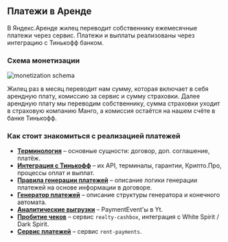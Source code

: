 ## Платежи в Аренде

В Яндекс.Аренде жилец переводит собственнику ежемесячные платежи через сервис.
Платежи и выплаты реализованы через интеграцию с Тинькофф банком.

### Схема монетизации

![monetization schema](img/monetization.png)

Жилец раз в месяц переводит нам сумму, которая включает в себя арендную плату,
комиссию за сервис и сумму страховки. Далее арендную плату мы переводим собственнику,
сумма страховки уходит в страховую компанию Манго,
а комиссия остаётся на нашем счёте в банке Тинькофф.

### Как стоит знакомиться с реализацией платежей

- [**Терминология**](./terminology.md) –
  основные сущности: договор, доп. соглашение, платёж.
- [**Интеграция с Тинькофф**](./tinkoff.md) –
  их API, терминалы, гарантии, Крипто.Про, процессы оплат и выплат.
- [**Правила генерации платежей**](./rules-for-payment-generation.md) –
  описание логики генерации платежей на основе информации в договоре.
- [**Генератор платежей**](./payment-generator.md) –
  описание структуры генератора и конечного автомата.
- [**Аналитические выгрузки**](./export.md) –
  PaymentEvent'ы в Yt.
- [**Пробитие чеков**](./cashbox.md) – сервис `realty-cashbox`, интеграция с White Spirit / Dark Spirit.
- [**Сервис платежей**](rent-payments/rent-payments-service.md) – сервис `rent-payments`.
